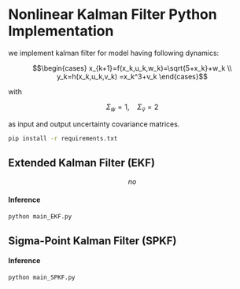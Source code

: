# Nonlinear Kalman Filter Python Implementation

we implement kalman filter for model having following dynamics:

```math
\begin{cases}
x_{k+1}=f(x_k,u_k,w_k)=\sqrt{5+x_k}+w_k \\
y_k=h(x_k,u_k,v_k) =x_k^3+v_k
\end{cases}
```


with
```math
\Sigma_{\tilde{w}} = 1, \ \ \ \ \Sigma_{\tilde{v}} = 2
``` 
as input and output uncertainty covariance matrices.

```bash
pip install -r requirements.txt
```

## Extended Kalman Filter (EKF)

```math
no
```

#### Inference
```bash
python main_EKF.py
```

## Sigma-Point Kalman Filter (SPKF)

#### Inference
```bash
python main_SPKF.py
```

